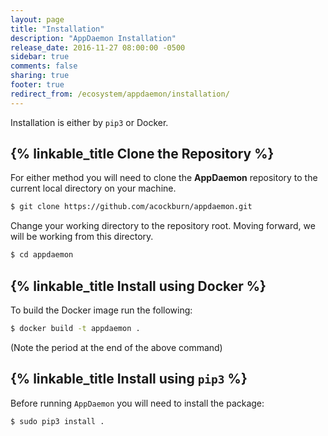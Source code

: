 ```yaml
---
layout: page
title: "Installation"
description: "AppDaemon Installation"
release_date: 2016-11-27 08:00:00 -0500
sidebar: true
comments: false
sharing: true
footer: true
redirect_from: /ecosystem/appdaemon/installation/
---
```


Installation is either by `pip3` or Docker.

## {% linkable_title Clone the Repository %}

For either method you will need to clone the **AppDaemon** repository to the current local directory on your machine.

``` bash
$ git clone https://github.com/acockburn/appdaemon.git
```

Change your working directory to the repository root. Moving forward, we will be working from this directory.

``` bash
$ cd appdaemon
```

## {% linkable_title Install using Docker %}

To build the Docker image run the following:

``` bash
$ docker build -t appdaemon .
```

(Note the period at the end of the above command)

## {% linkable_title Install using `pip3` %}

Before running `AppDaemon` you will need to install the package:

```bash
$ sudo pip3 install .
```

